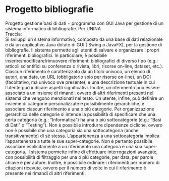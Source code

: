 # Progetto bibliografie

Progetto gestione basi di dati + programma con GUI Java per gestione di un sistema informatico di bibliografie. Per
UNINA  
Traccia:  
Si sviluppi un sistema informativo, composto da una base di dati relazionale e da un applicativo Java dotato di GUI (
Swing o JavaFX), per la gestione di bibliografie. Il sistema permette agli utenti di salvare e organizzare i propri
riferimenti bibliografici. In particolare, è possibile inserire/modificare/rimuovere riferimenti bibliografici di
diverso tipo (e.g.: articoli scientifici su conferenza o rivista, libri, risorse on-line, dataset, etc.). Ciascun
riferimento è caratterizzato da un titolo univoco, un elenco di autori, una data, un URL (obbligatorio solo per risorse
on-line), un DOI (facoltativo, ma univoco ove presente), e una descrizione testuale in cui l’utente può indicare aspetti
significativi. Inoltre, un riferimento può essere associato a un insieme di rimandi, ovvero di altri riferimenti
presenti nel sistema che vengono menzionati nel testo. Un utente, infine, può definire un insieme di categorie
personalizzate e possibilmente gerarchiche, e associare ciascun riferimento a una o più categorie. Per organizzazione
gerarchica delle categorie si intende la possibilità di specificare che una certa categoria (e.g.: “Informatica”) ha una
o più sottocategorie (e.g.: “Basi di Dati” o “Testing”). Non è possibile introdurre dipendenze cicliche, ovvero non è
possibile che una categoria sia una sottocategoria (anche transitivamente) di sé stessa. L’appartenenza a una
sottocategoria implica l’appartenenza a tutte le sue super-categorie. Non è pertanto possibile associare esplicitamente
a un riferimento una categoria e una sua super-categoria. Il sistema permette infine di effettuare interrogazioni
avanzate, con possibilità di filtraggio per una o più categorie, per data, per parole chiave e per autore. Inoltre, è
possibile ordinare i riferimenti per numero di citazioni ricevute, ovvero per il numero di volte in cui il riferimento è
presente nei rimandi di altri riferimenti.
